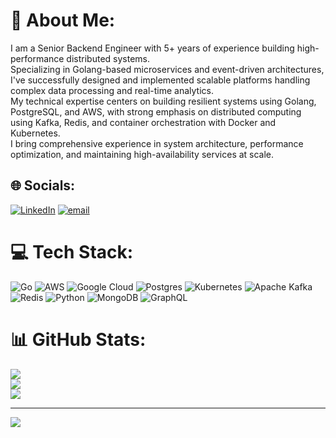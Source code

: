 # 💫 About Me:
I am a Senior Backend Engineer with 5+ years of experience building high-performance distributed systems. <br>Specializing in Golang-based microservices and event-driven architectures, I've successfully designed and implemented scalable platforms handling complex data processing and real-time analytics.<br>My technical expertise centers on building resilient systems using Golang, PostgreSQL, and AWS, with strong emphasis on distributed computing using Kafka, Redis, and container orchestration with Docker and Kubernetes. <br>I bring comprehensive experience in system architecture, performance optimization, and maintaining high-availability services at scale.


## 🌐 Socials:
[![LinkedIn](https://img.shields.io/badge/LinkedIn-%230077B5.svg?logo=linkedin&logoColor=white)](https://linkedin.com/in/alexandergolang) [![email](https://img.shields.io/badge/Email-D14836?logo=gmail&logoColor=white)](mailto:alexgolang@outlook.com) 

# 💻 Tech Stack:
![Go](https://img.shields.io/badge/go-%2300ADD8.svg?style=for-the-badge&logo=go&logoColor=white) ![AWS](https://img.shields.io/badge/AWS-%23FF9900.svg?style=for-the-badge&logo=amazon-aws&logoColor=white) ![Google Cloud](https://img.shields.io/badge/GoogleCloud-%234285F4.svg?style=for-the-badge&logo=google-cloud&logoColor=white) ![Postgres](https://img.shields.io/badge/postgres-%23316192.svg?style=for-the-badge&logo=postgresql&logoColor=white) ![Kubernetes](https://img.shields.io/badge/kubernetes-%23326ce5.svg?style=for-the-badge&logo=kubernetes&logoColor=white) ![Apache Kafka](https://img.shields.io/badge/Apache%20Kafka-000?style=for-the-badge&logo=apachekafka) ![Redis](https://img.shields.io/badge/redis-%23DD0031.svg?style=for-the-badge&logo=redis&logoColor=white) ![Python](https://img.shields.io/badge/python-3670A0?style=for-the-badge&logo=python&logoColor=ffdd54) ![MongoDB](https://img.shields.io/badge/MongoDB-%234ea94b.svg?style=for-the-badge&logo=mongodb&logoColor=white) ![GraphQL](https://img.shields.io/badge/-GraphQL-E10098?style=for-the-badge&logo=graphql&logoColor=white)
# 📊 GitHub Stats:
![](https://github-readme-stats.vercel.app/api?username=alexgolang&theme=default&hide_border=false&include_all_commits=true&count_private=true)<br/>
![](https://nirzak-streak-stats.vercel.app/?user=alexgolang&theme=default&hide_border=false)<br/>
![](https://github-readme-stats.vercel.app/api/top-langs/?username=alexgolang&theme=default&hide_border=false&include_all_commits=true&count_private=true&layout=compact)

---
[![](https://visitcount.itsvg.in/api?id=alexgolang&icon=0&color=0)](https://visitcount.itsvg.in)

<!-- Proudly created with GPRM ( https://gprm.itsvg.in ) -->
